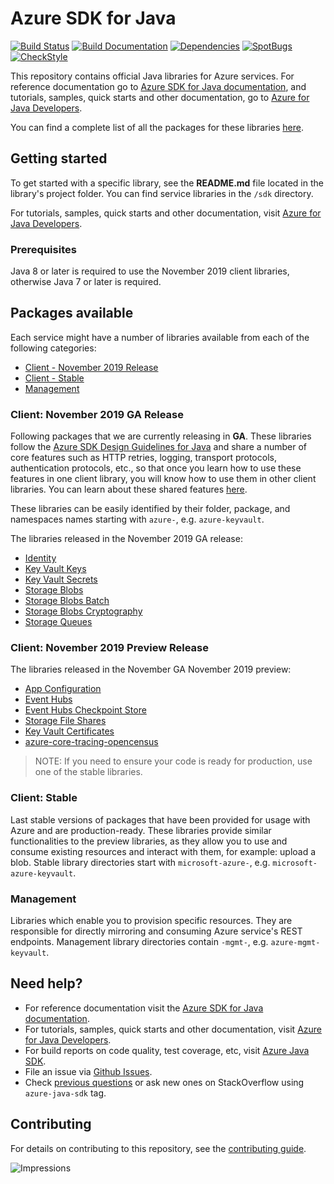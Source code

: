 # Azure SDK for Java

[![Build Status](https://dev.azure.com/azure-sdk/public/_apis/build/status/17?branchName=master)](https://dev.azure.com/azure-sdk/public/_build/latest?definitionId=17) [![Build Documentation](https://img.shields.io/badge/documentation-published-blue.svg)](https://azuresdkartifacts.blob.core.windows.net/azure-sdk-for-java/index.html) [![Dependencies](https://img.shields.io/badge/dependencies-analyzed-blue.svg)](https://azuresdkartifacts.blob.core.windows.net/azure-sdk-for-java/staging/dependencies.html) [![SpotBugs](https://img.shields.io/badge/SpotBugs-Clean-success.svg)](https://azuresdkartifacts.blob.core.windows.net/azure-sdk-for-java/staging/spotbugsXml.html) [![CheckStyle](https://img.shields.io/badge/CheckStyle-Clean-success.svg)](https://azuresdkartifacts.blob.core.windows.net/azure-sdk-for-java/staging/checkstyle-aggregate.html)


This repository contains official Java libraries for Azure services. For reference documentation go to [Azure SDK for Java documentation](http://aka.ms/java-docs), and tutorials, samples, quick starts and other documentation, go to [Azure for Java Developers](https://docs.microsoft.com/java/azure/).

You can find a complete list of all the packages for these libraries [here](packages.md).

## Getting started

To get started with a specific library, see the **README.md** file located in the library's project folder. You can find service libraries in the `/sdk` directory.

For tutorials, samples, quick starts and other documentation, visit [Azure for Java Developers](https://docs.microsoft.com/java/azure/).

### Prerequisites
Java 8 or later is required to use the November 2019 client libraries, otherwise Java 7 or later is required.

## Packages available
Each service might have a number of libraries available from each of the following categories:

* [Client - November 2019 Release](#Client-November-2019-Release)
* [Client - Stable](#Client-Stable)
* [Management](#Management)

### Client: November 2019 GA Release
Following packages that we are currently releasing in **GA**. These libraries follow the [Azure SDK Design Guidelines for Java](https://azure.github.io/azure-sdk/java/guidelines/) and share a number of core features such as HTTP retries, logging, transport protocols, authentication protocols, etc., so that once you learn how to use these features in one client library, you will know how to use them in other client libraries. You can learn about these shared features [here](core). 

These libraries can be easily identified by their folder, package, and namespaces names starting with `azure-`, e.g. `azure-keyvault`.

The libraries released in the November 2019 GA release:
- [Identity](sdk/identity/azure-identity/README.md)
- [Key Vault Keys](sdk/keyvault/azure-security-keyvault-keys/README.md)
- [Key Vault Secrets](sdk/keyvault/azure-security-keyvault-secrets/README.md)
- [Storage Blobs](sdk/storage/azure-storage-blob/README.md)
- [Storage Blobs Batch](sdk/storage/azure-storage-blob-batch/README.md)
- [Storage Blobs Cryptography](sdk/storage/azure-storage-blob-cryptography/README.md)
- [Storage Queues](sdk/storage/azure-storage-queue/README.md)

### Client: November 2019 Preview Release
The libraries released in the November GA November 2019 preview:

- [App Configuration](sdk/appconfiguration/azure-data-appconfiguration/README.md)
- [Event Hubs](sdk/eventhubs/azure-messaging-eventhubs/README.md)
- [Event Hubs Checkpoint Store](sdk/eventhubs/azure-messaging-eventhubs-checkpointstore-blob/README.md)
- [Storage File Shares](sdk/storage/azure-storage-file-share/README.md)
- [Key Vault Certificates](sdk/keyvault/azure-security-keyvault-certificates/README.md)
- [azure-core-tracing-opencensus](sdk/core/azure-core-tracing-opencensus/README.md)

>NOTE: If you need to ensure your code is ready for production, use one of the stable libraries.

### Client: Stable
Last stable versions of packages that have been provided for usage with Azure and are production-ready. These libraries provide similar functionalities to the preview libraries, as they allow you to use and consume existing resources and interact with them, for example: upload a blob. Stable library directories start with `microsoft-azure-`, e.g. `microsoft-azure-keyvault`.

### Management
Libraries which enable you to provision specific resources. They are responsible for directly mirroring and consuming Azure service's REST endpoints. Management library directories contain `-mgmt-`, e.g. `azure-mgmt-keyvault`.

## Need help?
* For reference documentation visit the [Azure SDK for Java documentation](http://aka.ms/java-docs).
* For tutorials, samples, quick starts and other documentation, visit [Azure for Java Developers](https://docs.microsoft.com/java/azure/).
* For build reports on code quality, test coverage, etc, visit [Azure Java SDK](https://azuresdkartifacts.blob.core.windows.net/azure-sdk-for-java/index.html).
* File an issue via [Github Issues](https://github.com/Azure/azure-sdk-for-java/issues/new/choose).
* Check [previous questions](https://stackoverflow.com/questions/tagged/azure-java-sdk) or ask new ones on StackOverflow using `azure-java-sdk` tag.

## Contributing
For details on contributing to this repository, see the [contributing guide](CONTRIBUTING.md).

![Impressions](https://azure-sdk-impressions.azurewebsites.net/api/impressions/azure-sdk-for-java%2FREADME.png)

